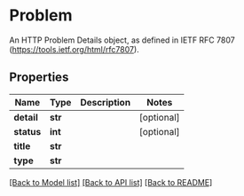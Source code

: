 # Problem

An HTTP Problem Details object, as defined in IETF RFC 7807 (https://tools.ietf.org/html/rfc7807).

## Properties
Name | Type | Description | Notes
------------ | ------------- | ------------- | -------------
**detail** | **str** |  | [optional] 
**status** | **int** |  | [optional] 
**title** | **str** |  | 
**type** | **str** |  | 

[[Back to Model list]](../README.md#documentation-for-models) [[Back to API list]](../README.md#documentation-for-api-endpoints) [[Back to README]](../README.md)


